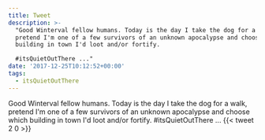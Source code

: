 ```yaml
---
title: Tweet
description: >-
  "Good Winterval fellow humans. Today is the day I take the dog for a walk,
  pretend I'm one of a few survivors of an unknown apocalypse and choose which
  building in town I'd loot and/or fortify. 

  #itsQuietOutThere ..."
date: '2017-12-25T10:12:52+00:00'
tags:
  - itsQuietOutThere
---
```

Good Winterval fellow humans. Today is the day I take the dog for a walk, pretend I'm one of a few survivors of an unknown apocalypse and choose which building in town I'd loot and/or fortify. 
#itsQuietOutThere ...
      {{< tweet 2 0 >}}
    
